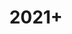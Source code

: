 ---
title: "2021+"
image: /images/about/2021_phone.png
headless: true
milestones:
  - OCW celebrates its 20th anniversary and two decades of open sharing ([video](https://www.youtube.com/watch?v=8O2EPwUtWyY)).
  - "New OCW platform launches: mobile responsive, enhanced search and more"
  - 440 OCW mirror sites are installed around the world.
  - Over 300 million lifetime visits to OCW website and YouTube channel.
---